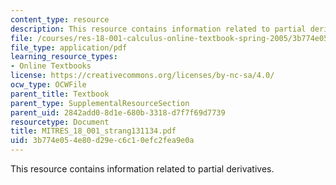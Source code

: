 ```yaml
---
content_type: resource
description: This resource contains information related to partial derivatives.
file: /courses/res-18-001-calculus-online-textbook-spring-2005/3b774e054e80d29ec6c10efc2fea9e0a_MITRES_18_001_strang131134.pdf
file_type: application/pdf
learning_resource_types:
- Online Textbooks
license: https://creativecommons.org/licenses/by-nc-sa/4.0/
ocw_type: OCWFile
parent_title: Textbook
parent_type: SupplementalResourceSection
parent_uid: 2842add0-8d1e-680b-3318-d7f7f69d7739
resourcetype: Document
title: MITRES_18_001_strang131134.pdf
uid: 3b774e05-4e80-d29e-c6c1-0efc2fea9e0a
---
```

This resource contains information related to partial derivatives.